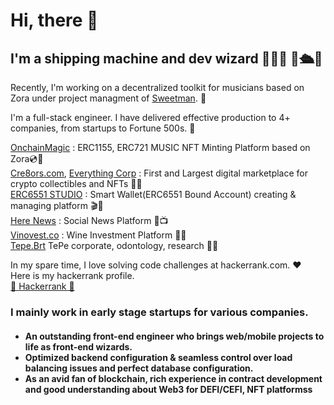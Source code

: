 <h1>Hi, there  👋</h1>
<h2>I'm a shipping machine and dev wizard 💫🧙💫 🤖🛳️🤖 </h2>

Recently, I'm working on a decentralized toolkit for musicians based on Zora under project managment of <a href='https://github.com/SweetmanTech'>Sweetman</a>. 🧰

I'm a full-stack engineer. I have delivered effective production to 4+ companies, from startups to Fortune 500s. 🚢

<a href='https://onchainmagic.xyz'>OnchainMagic</a> : ERC1155, ERC721 MUSIC NFT Minting Platform based on Zora💿🥁 <br/>
<a href='https://cre8ors.com'>Cre8ors.com</a>, <a href='https://everythingcorp.cre8ors.com/'>Everything Corp</a> : First and Largest digital marketplace for crypto collectibles and NFTs 💎💎 <br/>
<a href='https://6551.studio'>ERC6551 STUDIO</a> : Smart Wallet(ERC6551 Bound Account) creating & managing platform 🎬📀 <br/>
<a href='https://here.news'>Here News</a> : Social News Platform 📢📺 <br/>
<a href='https://vinovest.co'>Vinovest.co</a> : Wine Investment Platform 🍷🍇 <br/>
<a href='https://tepe-brt.azurewebsites.net'>Tepe.Brt</a> TePe corporate, odontology, research 💊🏥 <br/>

In my spare time, I love solving code challenges at hackerrank.com. ❤️ <br/>
Here is my hackerrank profile. <br/>
<a href='https://hackerrank.com/henryziad'>🥇 Hackerrank 🥇 </a>

<h3>I mainly work in early stage startups for various companies.</h3>
<h4>
  <ul>
    <li>An outstanding front-end engineer who brings web/mobile projects to life as front-end wizards.</li>
    <li>Optimized backend configuration & seamless control over load balancing issues and perfect database configuration.</li>
    <li>As an avid fan of blockchain, rich experience in contract development and good understanding about Web3 for DEFI/CEFI, NFT platformss</li>
  </ul>
</h4>
